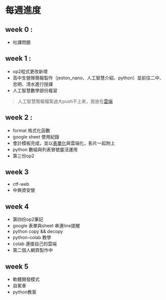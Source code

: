 # 每週進度

## week 0 :
- 社課問題

## week 1 :
- op2程式更改新增
- 高中生營隊簡報製作（jeston_nano、人工智慧介紹、python）並前往二中、忠明、清水進行授課
- 人工智慧數學部份複習
> 人工智慧簡報檔案過大push不上來，我放在[雲端](https://drive.google.com/drive/folders/1KJsR_hC_DFwAfmmHmN6-_X6bBLaGQ_Lj?usp=sharing)
## week 2 :
- format 格式化函數
- google sheet 使用紀錄
- 會計模板完成，並以[表單化](https://docs.google.com/forms/d/12KEeMnarMmng6nI-hPCp11stXCddDLpqoGZDk_HcufY/edit?usp=sharing)與雲端化，影片一起附上
- python 數組與列表冒號靈活運用
- 第三份op2
## week 3 
- ctf-web
- 中興資安營
## week 4
- 第四份op2筆記
- google 表單與sheet 串連line提醒
- python copy && decopy
- python-colab 教學
- colab 連接自己的雲端
- 第二個人網頁製作中
## week 5
- 軟體開發模式
- 自駕車
- python教案
